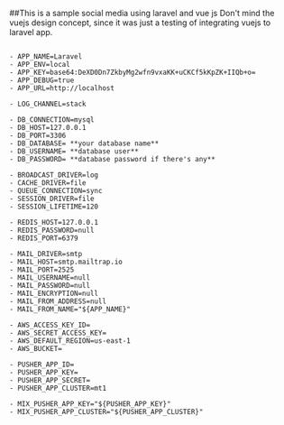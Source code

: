 ##This is a sample social media using laravel and vue js
Don't mind the vuejs design concept, since it was just a testing of integrating vuejs to laravel app.
``` ## Create a .env file then save the following

- APP_NAME=Laravel
- APP_ENV=local
- APP_KEY=base64:DeXD0Dn7ZkbyMg2wfn9vxaKK+uCKCf5kKpZK+IIQb+o=
- APP_DEBUG=true
- APP_URL=http://localhost

- LOG_CHANNEL=stack

- DB_CONNECTION=mysql
- DB_HOST=127.0.0.1
- DB_PORT=3306
- DB_DATABASE= **your database name**
- DB_USERNAME= **database user**
- DB_PASSWORD= **database password if there's any**

- BROADCAST_DRIVER=log
- CACHE_DRIVER=file
- QUEUE_CONNECTION=sync
- SESSION_DRIVER=file
- SESSION_LIFETIME=120

- REDIS_HOST=127.0.0.1
- REDIS_PASSWORD=null
- REDIS_PORT=6379

- MAIL_DRIVER=smtp
- MAIL_HOST=smtp.mailtrap.io
- MAIL_PORT=2525
- MAIL_USERNAME=null
- MAIL_PASSWORD=null
- MAIL_ENCRYPTION=null
- MAIL_FROM_ADDRESS=null
- MAIL_FROM_NAME="${APP_NAME}"

- AWS_ACCESS_KEY_ID=
- AWS_SECRET_ACCESS_KEY=
- AWS_DEFAULT_REGION=us-east-1
- AWS_BUCKET=

- PUSHER_APP_ID=
- PUSHER_APP_KEY=
- PUSHER_APP_SECRET=
- PUSHER_APP_CLUSTER=mt1

- MIX_PUSHER_APP_KEY="${PUSHER_APP_KEY}"
- MIX_PUSHER_APP_CLUSTER="${PUSHER_APP_CLUSTER}"
```

